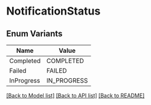 # NotificationStatus

## Enum Variants

| Name | Value |
|---- | -----|
| Completed | COMPLETED |
| Failed | FAILED |
| InProgress | IN_PROGRESS |


[[Back to Model list]](../README.md#documentation-for-models) [[Back to API list]](../README.md#documentation-for-api-endpoints) [[Back to README]](../README.md)


